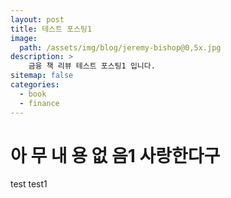 ```yaml
---
layout: post
title: 테스트 포스팅1
image: 
  path: /assets/img/blog/jeremy-bishop@0,5x.jpg
description: >
    금융 책 리뷰 테스트 포스팅1 입니다.
sitemap: false
categories:
  - book
  - finance
---
```


# 아 무 내 용 없 음1 사랑한다구
test
test1